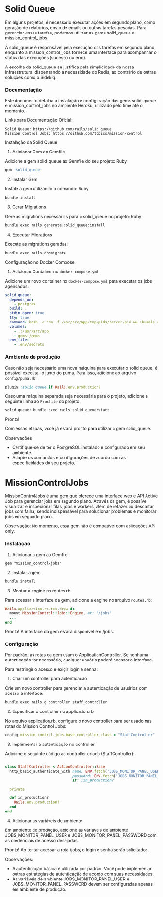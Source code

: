 
# Solid Queue

Em alguns projetos, é necessário executar ações em segundo plano, como geração de relatórios, envio de emails ou outras tarefas pesadas. Para gerenciar essas tarefas, podemos utilizar as gems solid_queue e mission_control_jobs.

A solid_queue é responsável pela execução das tarefas em segundo plano, enquanto a mission_control_jobs fornece uma interface para acompanhar o status das execuções (sucesso ou erro).

A escolha da solid_queue se justifica pela simplicidade da nossa infraestrutura, dispensando a necessidade do Redis, ao contrário de outras soluções como o Sidekiq.

### Documentação

Este documento detalha a instalação e configuração das gems solid_queue e mission_control_jobs no ambiente Heroku, utilizado pelo time até o momento.

Links para Documentação Oficial:

    Solid Queue: https://github.com/rails/solid_queue
    Mission Control Jobs: https://github.com/topics/mission-control

Instalação da Solid Queue

1. Adicionar Gem ao Gemfile

Adicione a gem solid_queue ao Gemfile do seu projeto:
Ruby

```ruby
gem "solid_queue"
```

2. Instalar Gem

Instale a gem utilizando o comando:
Ruby

```bash
bundle install
```
3. Gerar Migrations

Gere as migrations necessárias para o solid_queue no projeto:
Ruby

```bash
bundle exec rails generate solid_queue:install
```
4. Executar Migrations

Execute as migrations geradas:
```bash
bundle exec rails db:migrate
```

Configuração no Docker Compose

1. Adicionar Container no `docker-compose.yml`

Adicione um novo container no `docker-compose.yml` para executar os jobs agendados:

```yaml
solid_queue:
  depends_on:
    - postgres
  build: .
  stdin_open: true
  tty: true
  command: bash -c "rm -f /usr/src/app/tmp/pids/server.pid && (bundle check || bundle install) && bundle exec rails solid_queue:start"
  volumes:
    - .:/usr/src/app
    - gems:/gems
  env_file:
    - .env/secrets

```

### Ambiente de produção

Caso não seja necessário uma nova máquina para executar o solid queue, é possível executa-lo junto do puma. Para isso, adicione ao arquivo `config/puma.rb`:
```ruby
plugin :solid_queue if Rails.env.production?
```

Caso uma máquina separada seja necessária para o projeto, adicione a seguinte linha ao `Procfile` do projeto:
```
solid_queue: bundle exec rails solid_queue:start
```

Pronto!

Com essas etapas, você já estará pronto para utilizar a gem solid_queue.

Observações

- Certifique-se de ter o PostgreSQL instalado e configurado em seu ambiente.
- Adapte os comandos e configurações de acordo com as especificidades do seu projeto.


# MissionControlJobs
MissionControlJobs é uma gem que oferece uma interface web e API Active Job para gerenciar jobs em segundo plano. Através da gem, é possível visualizar e inspecionar filas, jobs e workers, além de refazer ou descartar jobs com falha, sendo indispensável para solucionar problemas e monitorar jobs em segundo plano.

Observação: No momento, essa gem não é compatível com aplicações API only.

### Instalação

1. Adicionar a gem ao Gemfile
```
gem "mission_control-jobs"
```

2. Instalar a gem
```ruby
bundle install
```

3. Montar a engine no routes.rb

Para acessar a interface da gem, adicione a engine no arquivo `routes.rb`:
```ruby
Rails.application.routes.draw do
  mount MissionControl::Jobs::Engine, at: "/jobs"
  ...
end
```

Pronto! A interface da gem estará disponível em /jobs.

### Configuração

Por padrão, as rotas da gem usam o ApplicationController. Se nenhuma autenticação for necessária, qualquer usuário poderá acessar a interface.

Para restringir o acesso e exigir login e senha:

1. Criar um controller para autenticação

Crie um novo controller para gerenciar a autenticação de usuários com acesso à interface:

```bash
bundle exec rails g controller staff_controller
```

2. Especificar o controller no application.rb

No arquivo application.rb, configure o novo controller para ser usado nas rotas do Mission Control Jobs:

```ruby
config.mission_control.jobs.base_controller_class = "StaffController"
```

3. Implementar a autenticação no controller

Adicione o seguinte código ao controller criado (StaffController):
```ruby

class StaffController < ActionController::Base
  http_basic_authenticate_with name: ENV.fetch('JOBS_MONITOR_PANEL_USER', ''),
                               password: ENV.fetch('JOBS_MONITOR_PANEL_PASSWORD', ''),
                               if: :in_production?

  private

  def in_production?
    Rails.env.production?
  end
end
```


4. Adicionar as variáveis de ambiente

Em ambiente de produção, adicione as variáveis de ambiente JOBS_MONITOR_PANEL_USER e JOBS_MONITOR_PANEL_PASSWORD com as credenciais de acesso desejadas.

Pronto! Ao tentar acessar a rota /jobs, o login e senha serão solicitados.

Observações:

- A autenticação básica é utilizada por padrão. Você pode implementar outras estratégias de autenticação de acordo com suas necessidades.
- As variáveis de ambiente JOBS_MONITOR_PANEL_USER e JOBS_MONITOR_PANEL_PASSWORD devem ser configuradas apenas em ambiente de produção.
